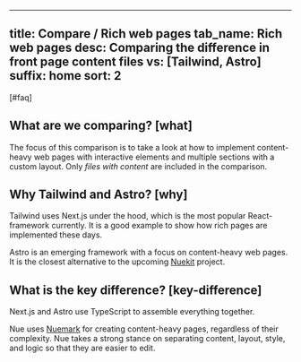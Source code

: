 
---
title: Compare / Rich web pages
tab_name: Rich web pages
desc: Comparing the difference in front page content files
vs: [Tailwind, Astro]
suffix: home
sort: 2
---


[#faq]

  ## What are we comparing? [what]
  The focus of this comparison is to take a look at how to implement content-heavy web pages with interactive elements and multiple sections with a custom layout. Only *files with content* are included in the comparison.

  ## Why Tailwind and Astro? [why]
  Tailwind uses Next.js under the hood, which is the most popular React- framework currently. It is a good example to show how rich pages are implemented these days.

  Astro is an emerging framework with a focus on content-heavy web pages. It is the closest alternative to the upcoming [Nuekit](/tools/#nuekit) project.


  ## What is the key difference? [key-difference]
  Next.js and Astro use TypeScript to assemble everything together.

  Nue uses [Nuemark](/tools/#nuemark) for creating content-heavy pages, regardless of their complexity. Nue takes a strong stance on separating content, layout, style, and logic so that they are easier to edit.
